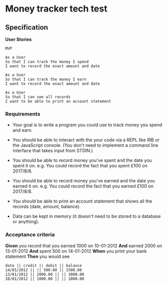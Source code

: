 # Money tracker tech test

## Specification
**User Stories**
```
MVP

As a User
So that I can track the money I spend
I want to record the exact amount and date

As a User
So that I can track the money I earn
I want to record the exact amount and date

As a User
So that I can see all records
I want to be able to print an account statement
```
### Requirements

* Your goal is to write a program you could use to track money you spend and earn.

* You should be able to interact with the your code via a REPL like IRB or the JavaScript console.  (You don't need to implement a command line interface that takes input from STDIN.)

* You should be able to record money you've spent and the date you spent it on.  e.g. You could record the fact that you spent £100 on 2017/8/8.

* You should be able to record money you've earned and the date you earned it on.  e.g. You could record the fact that you earned £100 on 2017/8/8.

* You should be able to print an account statement that shows all the records (date, amount, balance).

* Data can be kept in memory (it doesn't need to be stored to a database or anything).

### Acceptance criteria

**Given** you record that you earned 1000 on 10-01-2012
**And** earned 2000 on 13-01-2012
**And** spent 500 on 14-01-2012
**When** you print your bank statement
**Then** you would see

```
date || credit || debit || balance
14/01/2012 || || 500.00 || 2500.00
13/01/2012 || 2000.00 || || 3000.00
10/01/2012 || 1000.00 || || 1000.00
```

